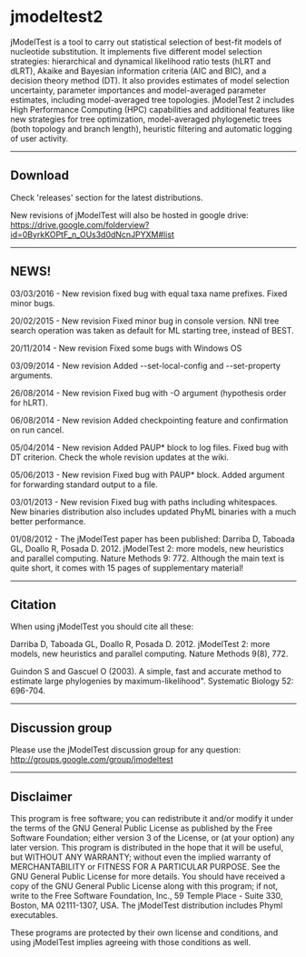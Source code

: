 # jmodeltest2

jModelTest is a tool to carry out statistical selection of best-fit models of nucleotide substitution. It implements five different model selection strategies: hierarchical and dynamical likelihood ratio tests (hLRT and dLRT), Akaike and Bayesian information criteria (AIC and BIC), and a decision theory method (DT). It also provides estimates of model selection uncertainty, parameter importances and model-averaged parameter estimates, including model-averaged tree topologies. jModelTest 2 includes High Performance Computing (HPC) capabilities and additional features like new strategies for tree optimization, model-averaged phylogenetic trees (both topology and branch length), heuristic filtering and automatic logging of user activity.

--------
Download
--------

Check 'releases' section for the latest distributions.

New revisions of jModelTest will also be hosted in google drive: https://drive.google.com/folderview?id=0ByrkKOPtF_n_OUs3d0dNcnJPYXM#list

--------
NEWS!
--------

03/03/2016 - New revision fixed bug with equal taxa name prefixes. Fixed minor bugs.

20/02/2015 - New revision Fixed minor bug in console version. NNI tree search operation was taken as default for ML starting tree, instead of BEST.

20/11/2014 - New revision Fixed some bugs with Windows OS

03/09/2014 - New revision Added --set-local-config and --set-property arguments.

26/08/2014 - New revision Fixed bug with -O argument (hypothesis order for hLRT).

06/08/2014 - New revision Added checkpointing feature and confirmation on run cancel.

05/04/2014 - New revision Added PAUP* block to log files. Fixed bug with DT criterion. Check the whole revision updates at the wiki.

05/06/2013 - New revision Fixed bug with PAUP* block. Added argument for forwarding standard output to a file.

03/01/2013 - New revision Fixed bug with paths including whitespaces. New binaries distribution also includes updated PhyML binaries with a much better performance.

01/08/2012 - The jModelTest paper has been published: Darriba D, Taboada GL, Doallo R, Posada D. 2012. jModelTest 2: more models, new heuristics and parallel computing. Nature Methods 9: 772. Although the main text is quite short, it comes with 15 pages of supplementary material!

--------
Citation
--------

When using jModelTest you should cite all these:

Darriba D, Taboada GL, Doallo R, Posada D. 2012. jModelTest 2: more models, new heuristics and parallel computing. Nature Methods 9(8), 772.

Guindon S and Gascuel O (2003). A simple, fast and accurate method to estimate large phylogenies by maximum-likelihood". Systematic Biology 52: 696-704.

--------
Discussion group
--------

Please use the jModelTest discussion group for any question: http://groups.google.com/group/jmodeltest

--------
Disclaimer
--------

This program is free software; you can redistribute it and/or modify it under the terms of the GNU General Public License as published by the Free Software Foundation; either version 3 of the License, or (at your option) any later version. This program is distributed in the hope that it will be useful, but WITHOUT ANY WARRANTY; without even the implied warranty of MERCHANTABILITY or FITNESS FOR A PARTICULAR PURPOSE. See the GNU General Public License for more details. You should have received a copy of the GNU General Public License along with this program; if not, write to the Free Software Foundation, Inc., 59 Temple Place - Suite 330, Boston, MA 02111-1307, USA. The jModelTest distribution includes Phyml executables.

These programs are protected by their own license and conditions, and using jModelTest implies agreeing with those conditions as well. 
